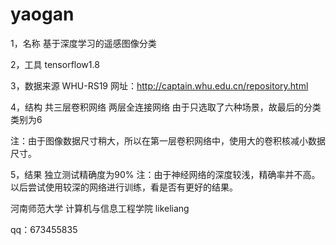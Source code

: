 # yaogan
1，名称
基于深度学习的遥感图像分类

2，工具
tensorflow1.8

3，数据来源
WHU-RS19
网址：http://captain.whu.edu.cn/repository.html

4，结构
共三层卷积网络
两层全连接网络
由于只选取了六种场景，故最后的分类类别为6

注：由于图像数据尺寸稍大，所以在第一层卷积网络中，使用大的卷积核减小数据尺寸。

5，结果
独立测试精确度为90%
注：由于神经网络的深度较浅，精确率并不高。以后尝试使用较深的网络进行训练，看是否有更好的结果。

河南师范大学
计算机与信息工程学院
likeliang

qq：673455835
